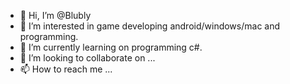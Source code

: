 - 👋 Hi, I’m @Blubly
- 👀 I’m interested in game developing android/windows/mac and programming.
- 🌱 I’m currently learning on programming c#.
- 💞️ I’m looking to collaborate on ...
- 📫 How to reach me ...

<!---
Blubly/Blubly is a ✨ special ✨ repository because its `README.md` (this file) appears on your GitHub profile.
You can click the Preview link to take a look at your changes.
--->

